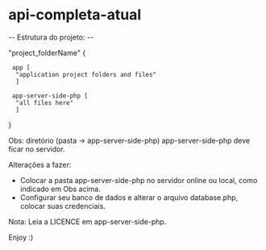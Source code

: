 # api-completa-atual

-- Estrutura do projeto: --

"project_folderName" {

     app [
      "application project folders and files"
      ]

     app-server-side-php [
      "all files here"
      ]
      
 }

Obs: diretório (pasta -> app-server-side-php) app-server-side-php deve ficar no servidor.

Alterações a fazer:
- Colocar a pasta app-server-side-php no servidor online ou local, como indicado em Obs acima.
- Configurar seu banco de dados e alterar o arquivo database.php, colocar suas credenciais.

Nota: Leia a LICENCE em app-server-side-php.

Enjoy :)
